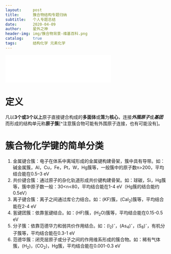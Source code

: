 ```yaml
---
layout:     post
title:      簇合物结构专题归纳
subtitle:   个人专题总结
date:       2020-04-09
author:     星外之神
header-img: img/簇合物背景-维基百科.png
catalog:    true
tags:       结构化学 元素化学
---
```


<iframe frameborder="no" border="0" marginwidth="0" marginheight="0" width="330" height="86" src="//music.163.com/outchain/player?type=2&id=1317410252&auto=1&height=66"></iframe>

# 定义

凡以**3个或3个以上**原子直接键合构成的**多面体**或**笼**为**核心**，连接***外围原子***或***基团***而形成的结构单元称**原子簇**[^注意簇合物可能有外围原子连接，也有可能没有]。

# 簇合物化学键的简单分类

1. 金属键合簇：电子在体系中离域形成的金属键构建骨架，簇中具有导带。如：碱金属簇，Al，Cu，Fe，Pt，W，Hg簇等，一般簇中的原子数n>200，平均结合能在0.5–3 eV
2. 共价键合簇：通过原子的杂化轨道形成共价键构建骨架。如：球碳，Si，Hg簇等，簇中原子数一般：30<n<80，平均结合能在1-4 eV（Hg簇的结合能约0.5eV）
3. 离子键合簇：离子之间通过库仑力结合。如：(KF)簇，(CaI<sub>2</sub>)簇等，平均结合能在2-4 eV
4. 氢键团簇：依靠氢键结合。如：(HF)簇，(H<sub>2</sub>O)簇等，平均结合能在0.15-0.5 eV
5. 分子簇：依靠范德华力和弱共价作用结合。如：(I<sub>2</sub>)<sup>-</sup>，(As<sub>4</sub>)<sup>-</sup>，(S<sub>8</sub>)<sup>-</sup>，有机分子簇等，平均结合能在0.3-1 eV
6. 范德华簇：闭壳层原子或分子之间的作用维系形成的簇合物。如：稀有气体簇，(H<sub>2</sub>)，(CO<sub>2</sub>)，Hg簇，平均结合能在0.001-0.3 eV

